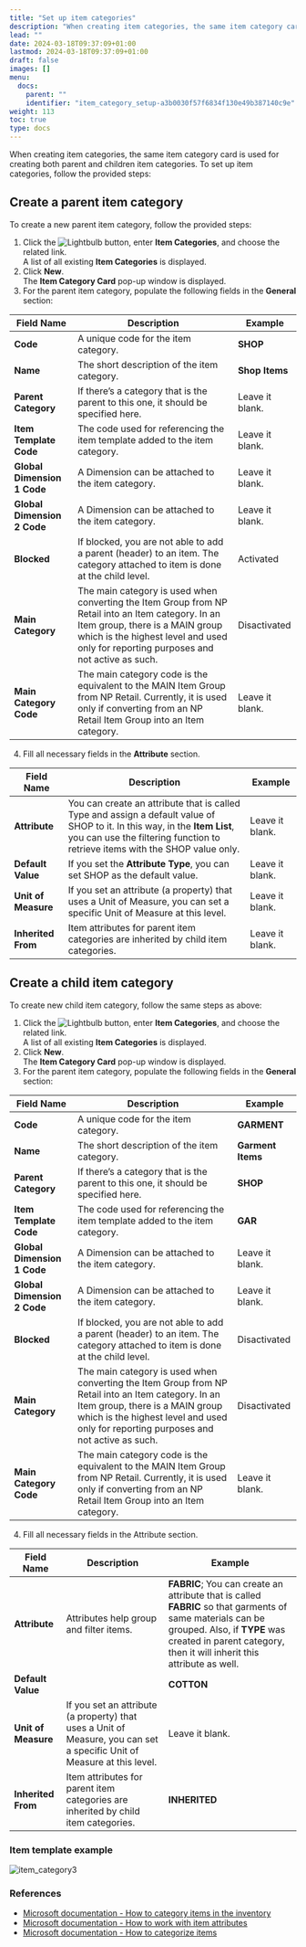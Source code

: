 ```yaml
---
title: "Set up item categories"
description: "When creating item categories, the same item category card is used for creating both parent and children item categories."
lead: ""
date: 2024-03-18T09:37:09+01:00
lastmod: 2024-03-18T09:37:09+01:00
draft: false
images: []
menu:
  docs:
    parent: ""
    identifier: "item_category_setup-a3b0030f57f6834f130e49b387140c9e"
weight: 113
toc: true
type: docs
---
```


When creating item categories, the same item category card is used for creating both parent and children item categories. To set up item categories, follow the provided steps:

## Create a parent item category

To create a new parent item category, follow the provided steps:

1.	Click the ![Lightbulb](Lightbulb_icon.PNG) button, enter **Item Categories**, and choose the related link.     
    A list of all existing **Item Categories** is displayed.
2.	Click **New**.    
    The **Item Category Card** pop-up window is displayed.
3.	For the parent item category, populate the following fields in the **General** section:

|  Field Name  |   Description  |  Example    |
| ----------- | ----------- | ----------- |
| **Code**  | A unique code for the item category. | **SHOP** |
| **Name**  | The short description of the item category. | **Shop Items** |
| **Parent Category**  | If there’s a category that is the parent to this one, it should be specified here. | Leave it blank. | 
| **Item Template Code** | The code used for referencing the item template added to the item category. | Leave it blank. | 
| **Global Dimension 1 Code** | A Dimension can be attached to the item category. |  Leave it blank. | 
| **Global Dimension 2 Code** | A Dimension can be attached to the item category. |  Leave it blank. | 
| **Blocked** | If blocked, you are not able to add a parent (header) to an item. The category attached to item is done at the child level. | Activated |
| **Main Category** | The main category is used when converting the Item Group from NP Retail into an Item category. In an Item group, there is a MAIN group which is the highest level and used only for reporting purposes and not active as such. | Disactivated | 
| **Main Category Code** | The main category code is the equivalent to the MAIN Item Group from NP Retail. Currently, it is used only if converting from an NP Retail Item Group into an Item category. |  Leave it blank. | 

4.	Fill all necessary fields in the **Attribute** section.

|  Field Name  |   Description  |  Example    |
| ----------- | ----------- | ----------- |
| **Attribute** | You can create an attribute that is called Type and assign a default value of SHOP to it. In this way, in the **Item List**, you can use the filtering function to retrieve items with the SHOP value only. | Leave it blank. | 
| **Default Value** | If you set the **Attribute Type**, you can set SHOP as the default value. | Leave it blank. | 
| **Unit of Measure** | If you set an attribute (a property) that uses a Unit of Measure, you can set a specific Unit of Measure at this level. | Leave it blank. | 
| **Inherited From** | Item attributes for parent item categories are inherited by child item categories. | Leave it blank. | 

## Create a child item category

To create new child item category, follow the same steps as above:

1.	Click the ![Lightbulb](Lightbulb_icon.PNG) button, enter **Item Categories**, and choose the related link.     
    A list of all existing **Item Categories** is displayed.
2.	Click **New**.    
    The **Item Category Card** pop-up window is displayed.
3.	For the parent item category, populate the following fields in the **General** section:

|  Field Name  |   Description  |  Example    |
| ----------- | ----------- | ----------- |
| **Code**  | A unique code for the item category. | **GARMENT** |
| **Name**  | The short description of the item category. | **Garment Items** |
| **Parent Category**  | If there’s a category that is the parent to this one, it should be specified here. | **SHOP** | 
| **Item Template Code** | The code used for referencing the item template added to the item category. | **GAR** | 
| **Global Dimension 1 Code** | A Dimension can be attached to the item category. |  Leave it blank. | 
| **Global Dimension 2 Code** | A Dimension can be attached to the item category. |  Leave it blank. | 
| **Blocked** | If blocked, you are not able to add a parent (header) to an item. The category attached to item is done at the child level. | Disactivated |
| **Main Category** | The main category is used when converting the Item Group from NP Retail into an Item category. In an Item group, there is a MAIN group which is the highest level and used only for reporting purposes and not active as such. | Disactivated | 
| **Main Category Code** | The main category code is the equivalent to the MAIN Item Group from NP Retail. Currently, it is used only if converting from an NP Retail Item Group into an Item category. |  Leave it blank. | 

4.	Fill all necessary fields in the Attribute section.

|  Field Name  |   Description  |  Example    |
| ----------- | ----------- | ----------- |
| **Attribute** | Attributes help group and filter items. | **FABRIC**; You can create an attribute that is called **FABRIC** so that garments of same materials can be grouped. Also, if **TYPE** was created in parent category, then it will inherit this attribute as well. | 
| **Default Value** |  | **COTTON** | 
| **Unit of Measure** | If you set an attribute (a property) that uses a Unit of Measure, you can set a specific Unit of Measure at this level. | Leave it blank. | 
| **Inherited From** | Item attributes for parent item categories are inherited by child item categories. | **INHERITED** | 

### Item template example

![item_category3](item_category3.PNG)

### References

- [<ins>Microsoft documentation - How to category items in the inventory<ins>](https://learn.microsoft.com/en-us/dynamics365/business-central/inventory-how-categorize-items)
- [<ins>Microsoft documentation - How to work with item attributes<ins>](https://learn.microsoft.com/en-us/dynamics365/business-central/inventory-how-work-item-attributes)
- [<ins>Microsoft documentation - How to categorize items<ins>](https://learn.microsoft.com/en-us/dynamics365/business-central/inventory-how-categorize-items)